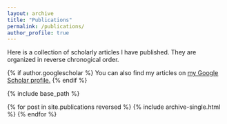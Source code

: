 ```yaml
---
layout: archive
title: "Publications"
permalink: /publications/
author_profile: true
---
```

Here is a collection of scholarly articles I have published. They are organized in reverse chronogical order. 

{% if author.googlescholar %}
  You can also find my articles on <u><a href="{{author.googlescholar}}">my Google Scholar profile</a>.</u>
{% endif %}

{% include base_path %}

{% for post in site.publications reversed %}
  {% include archive-single.html %}
{% endfor %}